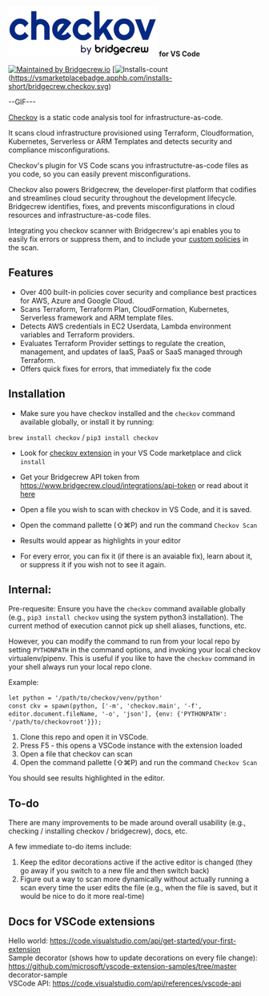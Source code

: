 [![checkov](https://raw.githubusercontent.com/bridgecrewio/checkov/master/docs/web/images/checkov_by_bridgecrew.png)](#)
 **for VS Code**

[![Maintained by Bridgecrew.io](https://img.shields.io/badge/maintained%20by-bridgecrew.io-blueviolet)](https://bridgecrew.io/?utm_source=github&utm_medium=organic_oss&utm_campaign=checkov)
[![Installs-count](https://marketplace.visualstudio.com/items?itemName=bridgecrew.checkov)(https://vsmarketplacebadge.apphb.com/installs-short/bridgecrew.checkov.svg)



--GIF---



[Checkov](https://github.com/bridgecrewio/checkov) is a static code analysis tool for infrastructure-as-code.

It scans cloud infrastructure provisioned using Terraform, Cloudformation, Kubernetes, Serverless or ARM Templates and detects security and compliance misconfigurations.

Checkov's plugin for VS Code scans you infrastructutre-as-code files as you code, so you can easily prevent misconfigurations.

Checkov also powers Bridgecrew, the developer-first platform that codifies and streamlines cloud security throughout the development lifecycle. Bridgecrew identifies, fixes, and prevents misconfigurations in cloud resources and infrastructure-as-code files.

Integrating you checkov scanner with Bridgecrew's api enables you to easily fix errors or suppress them, and to include your [custom policies](https://docs.bridgecrew.io/docs/building-custom-policies) in the scan.


## Features
* Over 400 built-in policies cover security and compliance best practices for AWS, Azure and Google Cloud.
* Scans Terraform, Terraform Plan, CloudFormation, Kubernetes, Serverless framework and ARM template files.
* Detects AWS credentials in EC2 Userdata, Lambda environment variables and Terraform providers.
* Evaluates Terraform Provider settings to regulate the creation, management, and updates of IaaS, PaaS or SaaS managed through Terraform.
* Offers quick fixes for errors, that immediately fix the code

## Installation
* Make sure you have checkov installed and the `checkov` command available globally, or install it by running:

`brew install checkov` / `pip3 install checkov`

* Look for [checkov extension](link) in your VS Code marketplace and click `install`

* Get your Bridgecrew API token from https://www.bridgecrew.cloud/integrations/api-token or read about it [here](https://docs.bridgecrew.io/docs/get-api-token)

* Open a file you wish to scan with checkov in VS Code, and it is saved.

* Open the command pallette (⇧⌘P) and run the command `Checkov Scan`

* Results would appear as highlights in your editor

* For every error, you can fix it (if there is an avaiable fix), learn about it, or suppress it if you wish not to see it again.





## Internal:
Pre-requesite: Ensure you have the `checkov` command available globally (e.g., `pip3 install checkov` using the system python3 installation). The current method of execution cannot pick up shell aliases, functions, etc.

However, you can modify the command to run from your local repo by setting `PYTHONPATH` in the command options, and invoking your local checkov virtualenv/pipenv. This is useful if you like to have the `checkov` command in your shell always run your local repo clone.

Example:
```
let python = '/path/to/checkov/venv/python'
const ckv = spawn(python, ['-m', 'checkov.main', '-f', editor.document.fileName, '-o', 'json'], {env: {'PYTHONPATH': '/path/to/checkovroot'}});
```

1. Clone this repo and open it in VSCode.
2. Press F5 - this opens a VSCode instance with the extension loaded
3. Open a file that checkov can scan
4. Open the command pallette (⇧⌘P) and run the command `Checkov Scan`

You should see results highlighted in the editor.






## To-do

There are many improvements to be made around overall usability (e.g., checking / installing checkov / bridgecrew), docs, etc.

A few immediate to-do items include:

1. Keep the editor decorations active if the active editor is changed (they go away if you switch to a new file and then switch back)
2. Figure out a way to scan more dynamically without actually running a scan every time the user edits the file (e.g., when the file is saved, but it would be nice to do it more real-time)

## Docs for VSCode extensions

Hello world: https://code.visualstudio.com/api/get-started/your-first-extension  
Sample decorator (shows how to update decorations on every file change): https://github.com/microsoft/vscode-extension-samples/tree/master decorator-sample  
VSCode API: https://code.visualstudio.com/api/references/vscode-api

